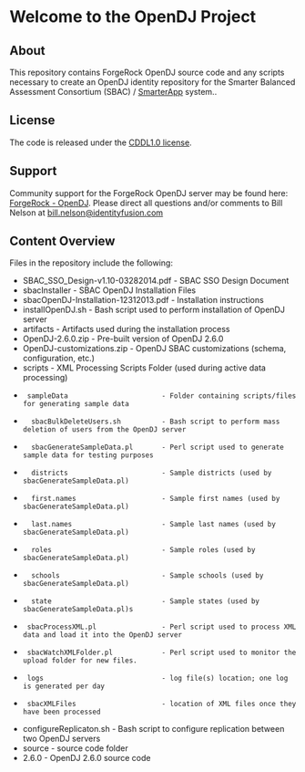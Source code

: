 # Welcome to the OpenDJ Project #

## About
This repository contains ForgeRock OpenDJ source code and any scripts necessary to create an OpenDJ identity repository for the Smarter Balanced Assessment Consortium (SBAC) / [SmarterApp](http://smarterapp.org) system..

## License
The code is released under the [CDDL1.0 license](http://opensource.org/licenses/CDDL-1.0).

## Support
Community support for the ForgeRock OpenDJ server may be found here:  [ForgeRock - OpenDJ](http://opendj.forgerock.org).
Please direct all questions and/or comments to Bill Nelson at [bill.nelson@identityfusion.com](mailto:bill.nelson@identityfusion.com)

## Content Overview
Files in the repository include the following:

* SBAC_SSO_Design-v1.10-03282014.pdf    - SBAC SSO Design Document
* sbacInstaller 		              - SBAC OpenDJ Installation Files
*  sbacOpenDJ-Installation-12312013.pdf - Installation instructions
*  installOpenDJ.sh                     - Bash script used to perform installation of OpenDJ server
*  artifacts  			      - Artifacts used during the installation process
*    OpenDJ-2.6.0.zip                   - Pre-built version of OpenDJ 2.6.0
*    OpenDJ-customizations.zip          - OpenDJ SBAC customizations (schema, configuration, etc.)
*    scripts                            - XML Processing Scripts Folder (used during active data processing)
*      sampleData                       - Folder containing scripts/files for generating sample data
*       sbacBulkDeleteUsers.sh          - Bash script to perform mass deletion of users from the OpenDJ server
*       sbacGenerateSampleData.pl       - Perl script used to generate sample data for testing purposes 
*       districts                       - Sample districts (used by sbacGenerateSampleData.pl) 
*       first.names                     - Sample first names (used by sbacGenerateSampleData.pl) 
*       last.names                      - Sample last names (used by sbacGenerateSampleData.pl) 
*       roles                           - Sample roles (used by sbacGenerateSampleData.pl) 
*       schools                         - Sample schools (used by sbacGenerateSampleData.pl) 
*       state                           - Sample states (used by sbacGenerateSampleData.pl)s
*      sbacProcessXML.pl                - Perl script used to process XML data and load it into the OpenDJ server
*      sbacWatchXMLFolder.pl            - Perl script used to monitor the upload folder for new files.  
*      logs                             - log file(s) location; one log is generated per day
*      sbacXMLFiles                     - location of XML files once they have been processed
*  configureReplicaton.sh  	      - Bash script to configure replication between two OpenDJ servers
* source 			              - source code folder
*  2.6.0				      - OpenDJ 2.6.0 source code